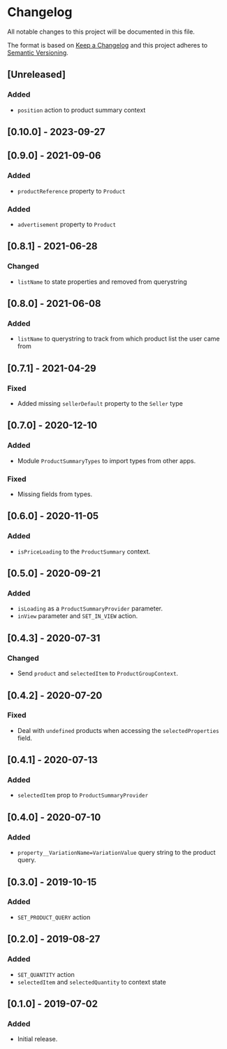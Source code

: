 # Changelog

All notable changes to this project will be documented in this file.

The format is based on [Keep a Changelog](http://keepachangelog.com/en/1.0.0/)
and this project adheres to [Semantic Versioning](http://semver.org/spec/v2.0.0.html).

## [Unreleased]

### Added
- `position` action to product summary context

## [0.10.0] - 2023-09-27

## [0.9.0] - 2021-09-06

### Added
- `productReference` property to `Product`

### Added
- `advertisement` property to `Product`

## [0.8.1] - 2021-06-28
### Changed
- `listName` to state properties and removed from querystring

## [0.8.0] - 2021-06-08
### Added
- `listName` to querystring to track from which product list the user came from

## [0.7.1] - 2021-04-29
### Fixed
- Added missing `sellerDefault` property to the `Seller` type

## [0.7.0] - 2020-12-10
### Added
- Module `ProductSummaryTypes` to import types from other apps.

### Fixed
- Missing fields from types.

## [0.6.0] - 2020-11-05
### Added
- `isPriceLoading` to the `ProductSummary` context.

## [0.5.0] - 2020-09-21
### Added
- `isLoading` as a `ProductSummaryProvider` parameter.
- `inView` parameter and `SET_IN_VIEW` action.

## [0.4.3] - 2020-07-31

### Changed
- Send `product` and `selectedItem` to `ProductGroupContext`.

## [0.4.2] - 2020-07-20

### Fixed
- Deal with `undefined` products when accessing the `selectedProperties` field.

## [0.4.1] - 2020-07-13

### Added
- `selectedItem` prop to `ProductSummaryProvider`

## [0.4.0] - 2020-07-10

### Added
- `property__VariationName=VariationValue` query string to the product query.

## [0.3.0] - 2019-10-15
### Added
- `SET_PRODUCT_QUERY` action

## [0.2.0] - 2019-08-27
### Added
- `SET_QUANTITY` action
- `selectedItem` and `selectedQuantity` to context state

## [0.1.0] - 2019-07-02
### Added
- Initial release.
